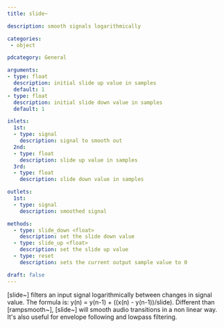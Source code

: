```yaml
---
title: slide~

description: smooth signals logarithmically

categories:
 - object

pdcategory: General

arguments:
- type: float
  description: initial slide up value in samples
  default: 1
- type: float
  description: initial slide down value in samples
  default: 1

inlets:
  1st:
  - type: signal
    description: signal to smooth out
  2nd:
  - type: float
    description: slide up value in samples
  3rd:
  - type: float
    description: slide down value in samples

outlets:
  1st:
  - type: signal
    description: smoothed signal

methods:
  - type: slide_down <float>
    description: set the slide down value
  - type: slide_up <float>
    description: set the slide up value
  - type: reset
    description: sets the current output sample value to 0  

draft: false
---
```


[slide~] filters an input signal logarithmically between changes in signal value. The formula is: y(n) = y(n-1) + ((x(n) - y(n-1))/slide).
Different than [rampsmooth~], [slide~] will smooth audio transitions in a non linear way. It's also useful for envelope following and lowpass filtering.
